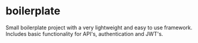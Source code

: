 # boilerplate
Small boilerplate project with a very lightweight and easy to use framework. Includes basic functionality for API's, authentication and JWT's.
